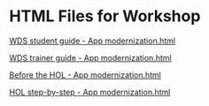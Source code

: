 ﻿# HTML Files for Workshop
[WDS student guide - App modernization.html](https://cloudworkshop.blob.core.windows.net/app-modernization/Whiteboard%20design%20session/WDS%20student%20guide%20-%20App%20modernization.html)

[WDS trainer guide - App modernization.html](https://cloudworkshop.blob.core.windows.net/app-modernization/Whiteboard%20design%20session/WDS%20trainer%20guide%20-%20App%20modernization.html)

[Before the HOL - App modernization.html](https://cloudworkshop.blob.core.windows.net/app-modernization/Hands-on%20lab/Before%20the%20HOL%20-%20App%20modernization.html)

[HOL step-by-step - App modernization.html](https://cloudworkshop.blob.core.windows.net/app-modernization/Hands-on%20lab/HOL%20step-by-step%20-%20App%20modernization.html)

